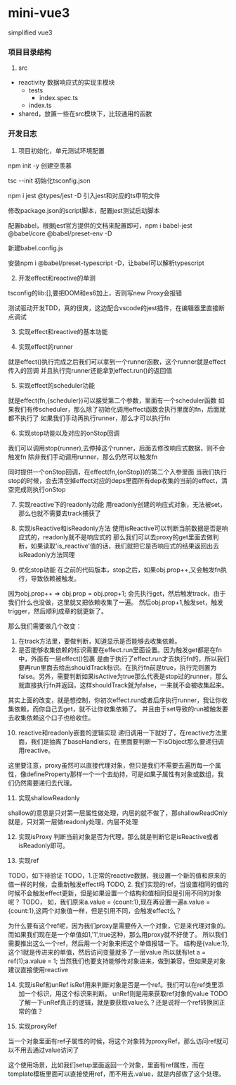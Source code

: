 # mini-vue3
simplified vue3


### 项目目录结构

1. src
  - reactivity 数据响应式的实现主模块
    - tests
      - index.spec.ts
    - index.ts
  - shared，放置一些在src模块下，比较通用的函数
### 开发日志

1. 项目初始化，单元测试环境配置

npm init -y 创建空羡慕

tsc --init 初始化tsconfig.json

npm i jest @types/jest -D 引入jest和对应的ts申明文件

修改package.json的script脚本，配置jest测试启动脚本

配置babel，根据jest官方提供的文档来配置即可，npm i babel-jest @babel/core @babel/preset-env -D

新建babel.config.js

安装npm i @babel/preset-typescript -D，让babel可以解析typescript

2. 开发effect和reactive的单测

tsconfig的lib:[],要把DOM和es6加上，否则写new Proxy会报错

测试驱动开发TDD，真的很爽，这边配合vscode的jest插件，在编辑器里直接断点调试

3. 实现effect和reactive的基本功能

4. 实现effect的runner

  就是effect()执行完成之后我们可以拿到一个runner函数，这个runner就是effect传入的回调
  并且执行完runner还能拿到effect.run()的返回值

5. 实现effect的scheduler功能

  就是effect(fn,{scheduler})可以接受第二个参数，里面有一个scheduler函数
  如果我们有传scheduler，那么除了初始化调用effect函数会执行里面的fn，后面就都不执行了
  如果我们手动再执行runner，那么才可以执行fn

6. 实现stop功能以及对应的onStop回调

  我们可以调用stop(runner),去停掉这个runner，后面去修改响应式数据，则不会触发fn
  除非我们手动调用runner，那么仍然可以触发fn

  同时提供一个onStop回调，在effect(fn,{onStop})的第二个入参里面
  当我们执行stop的时候，会去清空掉effect对应的deps里面所有dep收集的当前的effect，清空完成则执行onStop

7. 实现reactive下的readonly功能
  用readonly创建的响应式对象，无法被set，那么也就不需要去track捕获了

8. 实现isReactive和isReadonly方法
  使用isReactive可以判断当前数据是否是响应式的，readonly就不是响应式的
  那么我们可以去proxy的get里面去做判断，如果读取'is_reactive'值的话，我们就把它是否响应式的结果返回出去
  isReadonly方法同理

9. 优化stop功能
  在之前的代码版本，stop之后，如果obj.prop++,又会触发fn执行，导致依赖被触发。

  因为obj.prop++ => obj.prop = obj.prop+1;
  会先执行get，然后触发track，由于我们什么也没做，这里就又把依赖收集了一遍。
  然后obj.prop+1,触发set，触发trigger，然后顺利成章的就更新了。

  那么我们需要做几个改变：
  1. 在track方法里，要做判断，知道显示是否能够去收集依赖。
  2. 是否能够收集依赖的标识需要在effect.run里面设置。因为触发get都是在fn中，外面有一层effect()包裹
    是由于执行了effect.run才去执行fn的，所以我们要再run里面去给出shouldTrack标识。在执行fn前是true，执行完则置为false。另外，需要判断如果isActive为true那么代表是stop过的runner，那么就直接执行fn并返回，这样shouldTrack就为false，一来就不会被收集起来。
  
  其实上面的改变，就是想控制，你初次effect.run或者后序执行runner，我让你收集依赖，而你自己去get，就不让你收集依赖了。
  并且由于set导致的run被触发要去收集依赖这个口子也给收住。

10. reactive和readonly嵌套的逻辑实现
  递归调用一下就好了，在reactive方法里面，我们是抽离了baseHandlers，在里面要判断一下isObject那么要递归调用reactive。

  这里要注意，proxy虽然可以直接代理对象，但只是我们不需要去遍历每一个属性，像defineProperty那样一个一个去劫持，可是如果子属性有对象或数组，我们仍然需要递归去代理。


11. 实现shallowReadonly

  shallow的意思是只对第一层属性做处理，内层的就不做了，那shallowReadOnly就是，只对第一层做readonly处理，内层不处理

12. 实现isProxy
  判断当前对象是否为代理，那么就是判断它是isReactive或者isReadonly即可。

13. 实现ref

  TODO，如下待验证
  TODO，1.正常的reactive数据，我设置一个新的值和原来的值一样的时候，会重新触发effect吗
  TODO, 2. 我们实现的ref，当设置相同的值的时候不会触发effect更新，但是如果设置一个结构和值相同但是引用不同的对象呢？
  TODO， 如，我们原来a.value = {count:1},现在再设置一遍a.value = {count:1},这两个对象值一样，但是引用不同，会触发effect么？

  为什么要有这个ref呢，因为我们proxy是需要传入一个对象，它是来代理对象的。
  而如果我们现在是一个单值如1,'1',true这种，那么用proxy就不好使了。
  所以我们需要推出这么一个ref，然后用一个对象来把这个单值报错一下。
  结构是{value:1},这个1就是传进来的单值，然后访问变量就多了一层value
  所以就有let a = ref(1);a.value = 1; 
  当然我们也要支持能够传对象进来，做到兼容，但如果是对象建议直接使用reactive

14. 实现isRef和unRef
  isRef用来判断对象是否是一个ref。我们可以在ref类里添加一个标识，用这个标识来判断。
  unRef则是用来获取ref对象的value
  TODO 了解一下unRef真正的逻辑，就是要获取value么？还是说将一个ref转换回正常的值？

15. 实现proxyRef

  当一个对象里面有ref子属性的时候，将这个对象转为proxyRef，那么访问ref就可以不用去通过value访问了

  这个使用场景，比如我们setup里面返回一个对象，里面有ref属性，而在template模板里面可以直接使用ref，而不用去.value，就是内部做了这个处理。